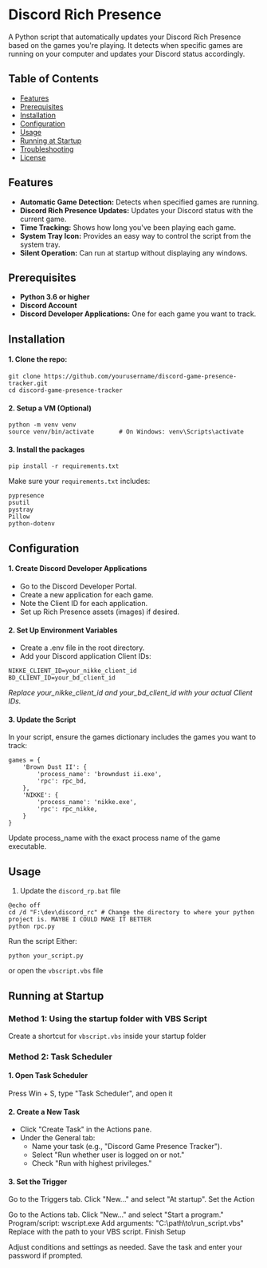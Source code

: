 # Discord Rich Presence
A Python script that automatically updates your Discord Rich Presence based on the games you're playing. It detects when specific games are running on your computer and updates your Discord status accordingly.

## Table of Contents
- [Features](#features)
- [Prerequisites](#prerequisites)
- [Installation](#installation)
- [Configuration](#configuration)
- [Usage](#usage)
- [Running at Startup](#running-at-startup)
- [Troubleshooting](#troubleshooting)
- [License](#license)
## Features
- **Automatic Game Detection:** Detects when specified games are running.
- **Discord Rich Presence Updates:** Updates your Discord status with the current game.
- **Time Tracking:** Shows how long you've been playing each game.
- **System Tray Icon:** Provides an easy way to control the script from the system tray.
- **Silent Operation:** Can run at startup without displaying any windows.
## Prerequisites
- **Python 3.6 or higher**
- **Discord Account**
- **Discord Developer Applications:** One for each game you want to track.
## Installation
#### 1. Clone the repo:
 ```
git clone https://github.com/yourusername/discord-game-presence-tracker.git
cd discord-game-presence-tracker
```
#### 2. Setup a VM (Optional)
```
python -m venv venv
source venv/bin/activate       # On Windows: venv\Scripts\activate
```
#### 3. Install the packages
```
pip install -r requirements.txt
```
Make sure your `requirements.txt` includes:
```
pypresence
psutil
pystray
Pillow
python-dotenv
```
## Configuration
#### 1. Create Discord Developer Applications
- Go to the Discord Developer Portal.
- Create a new application for each game.
- Note the Client ID for each application.
- Set up Rich Presence assets (images) if desired.

#### 2. Set Up Environment Variables
- Create a .env file in the root directory.
- Add your Discord application Client IDs:

```
NIKKE_CLIENT_ID=your_nikke_client_id
BD_CLIENT_ID=your_bd_client_id
```
  *Replace your_nikke_client_id and your_bd_client_id with your actual Client IDs.*

#### 3. Update the Script

In your script, ensure the games dictionary includes the games you want to track:
```
games = {
    'Brown Dust II': {
        'process_name': 'browndust ii.exe',
        'rpc': rpc_bd,
    },
    'NIKKE': {
        'process_name': 'nikke.exe',
        'rpc': rpc_nikke,
    }
}
```
Update process_name with the exact process name of the game executable.
## Usage

1. Update the `discord_rp.bat` file
```
@echo off
cd /d "F:\dev\discord_rc" # Change the directory to where your python project is. MAYBE I COULD MAKE IT BETTER
python rpc.py
```
Run the script
Either:
```
python your_script.py
```
or open the `vbscript.vbs` file

## Running at Startup
### Method 1: Using the startup folder with VBS Script
Create a shortcut for `vbscript.vbs` inside your startup folder
### Method 2: Task Scheduler
#### 1. Open Task Scheduler
Press Win + S, type "Task Scheduler", and open it
#### 2. Create a New Task
- Click "Create Task" in the Actions pane.
- Under the General tab:
  - Name your task (e.g., "Discord Game Presence Tracker").
  - Select "Run whether user is logged on or not."
  - Check "Run with highest privileges."
#### 3. Set the Trigger

Go to the Triggers tab.
Click "New..." and select "At startup".
Set the Action

Go to the Actions tab.
Click "New..." and select "Start a program."
Program/script: wscript.exe
Add arguments: "C:\path\to\run_script.vbs"
Replace with the path to your VBS script.
Finish Setup

Adjust conditions and settings as needed.
Save the task and enter your password if prompted.


